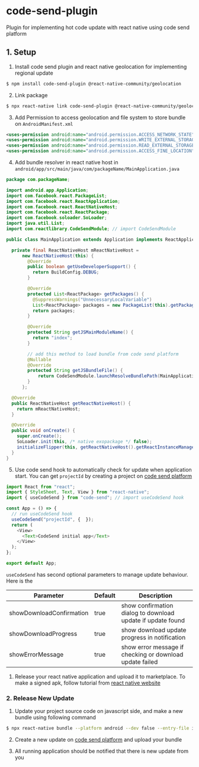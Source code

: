 # code-send-plugin

Plugin for implementing hot code update with react native using code send platform

## 1. Setup

1. Install code send plugin and react native geolocation for implementing regional update

```bash
$ npm install code-send-plugin @react-native-community/geolocation
```

2. Link package

```bash
$ npx react-native link code-send-plugin @react-native-community/geolocation
```

3. Add Permission to access geolocation and file system to store bundle on `AndroidManifest.xml`

```xml
<uses-permission android:name="android.permission.ACCESS_NETWORK_STATE" />
<uses-permission android:name="android.permission.WRITE_EXTERNAL_STORAGE" />
<uses-permission android:name="android.permission.READ_EXTERNAL_STORAGE" />
<uses-permission android:name="android.permission.ACCESS_FINE_LOCATION" />
```

4. Add bundle resolver in react native host in `android/app/src/main/java/com/packageName/MainApplication.java`

```java
package com.packageName;

import android.app.Application;
import com.facebook.react.PackageList;
import com.facebook.react.ReactApplication;
import com.facebook.react.ReactNativeHost;
import com.facebook.react.ReactPackage;
import com.facebook.soloader.SoLoader;
import java.util.List;
import com.reactlibrary.CodeSendModule; // import CodeSendModule

public class MainApplication extends Application implements ReactApplication {

  private final ReactNativeHost mReactNativeHost =
      new ReactNativeHost(this) {
        @Override
        public boolean getUseDeveloperSupport() {
          return BuildConfig.DEBUG;
        }

        @Override
        protected List<ReactPackage> getPackages() {
          @SuppressWarnings("UnnecessaryLocalVariable")
          List<ReactPackage> packages = new PackageList(this).getPackages();
          return packages;
        }

        @Override
        protected String getJSMainModuleName() {
          return "index";
        }

        // add this method to load bundle from code send platform
        @Nullable
        @Override
        protected String getJSBundleFile() {
            return CodeSendModule.launchResolveBundlePath(MainApplication.this);
        }
      };

  @Override
  public ReactNativeHost getReactNativeHost() {
    return mReactNativeHost;
  }

  @Override
  public void onCreate() {
    super.onCreate();
    SoLoader.init(this, /* native exopackage */ false);
    initializeFlipper(this, getReactNativeHost().getReactInstanceManager());
  }
}
```

5. Use code send hook to automatically check for update when application start. You can get `projectId` by creating a project on [code send platform](https://mnindrazaka.github.io/code-send/)

```javascript
import React from "react";
import { StyleSheet, Text, View } from "react-native";
import { useCodeSend } from "code-send"; // import useCodeSend hook

const App = () => {
  // run useCodeSend hook
  useCodeSend("projectId", {  });
  return (
    <View>
      <Text>CodeSend initial app</Text>
    </View>
  );
};

export default App;
```

`useCodeSend` has second optional parameters to manage update behaviour. Here is the 

| Parameter                | Default | Description                                                 |
| ------------------------ | ------- | ----------------------------------------------------------- |
| showDownloadConfirmation | true    | show confirmation dialog to download update if update found |
| showDownloadProgress     | true    | show download update progress in notification               |
| showErrorMessage         | true    | show error message if checking or download update failed    |



1. Release your react native application and upload it to marketplace. To make a signed apk, follow tutorial from [react native website](https://reactnative.dev/docs/signed-apk-android)

### 2. Release New Update

1. Update your project source code on javascript side, and make a new bundle using following command

```bash
$ npx react-native bundle --platform android --dev false --entry-file index.js --bundle-output android/app/src/main/assets/index.android.bundle
```

2. Create a new update on [code send platform](https://mnindrazaka.github.io/code-send/) and upload your bundle

3. All running application should be notified that there is new update from you
